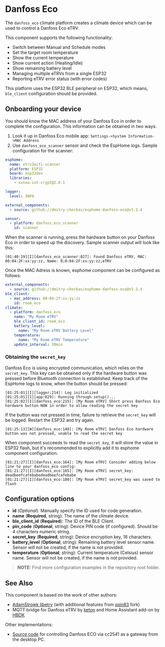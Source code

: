 Danfoss Eco
=============

The ``danfoss_eco`` climate platform creates a climate device which can be used to control a Danfoss Eco eTRV.

This component supports the following functionality:

- Switch between Manual and Schedule modes
- Set the target room temperature
- Show the current temperature
- Show current action (Heating/Idle)
- Show remaining battery level
- Managing multiple eTRVs from a single ESP32
- Reporting eTRV error status (with error codes)

This platform uses the ESP32 BLE peripheral on ESP32, which means, ``ble_client`` configuration should be provided.

Onboarding your device
------------------------
You should know the MAC address of your Danfoss Eco in order to complete the configuration. This information can be obtained in two ways:
1. Look it up in Danfoss Eco mobile app: `Settings->System Information->MAC Address`
2. Use `danfoss_eco_scanner` sensor and check the EspHome logs. Sample configuration for the scanner:
```yaml
esphome:
  name: etrv2wifi-scanner
  platform: ESP32
  board: esp32dev
  libraries:
    - xxtea-iot-crypt@2.0.1

logger:
  level: INFO

external_components:
  - source: github://dmitry-cherkas/esphome-danfoss-eco@v1.1.4

sensor:
  - platform: danfoss_eco_scanner
    id: scanner
```
When the scanner is running, press the hardware button on your Danfoss Eco in order to speed up the discovery. Sample scanner output will look like this:
```
[01:40:19][I][danfoss_eco_scanner:027]: Found Danfoss eTRV, MAC: 00:04:2F:xx:yy:zz, Name: 0;0:04:2F:xx:yy:zz;eTRV
```

Once the MAC Adress is known, esphome component can be configured as follows:
```yaml
external_components:
  - source: github://dmitry-cherkas/esphome-danfoss-eco@v1.1.4
ble_client:
  - mac_address: 00:04:2f:xx:yy:zz
    id: room_eco
climate:
  - platform: danfoss_eco
    name: "My Room eTRV"
    ble_client_id: room_eco
    battery_level:
      name: "My Room eTRV Battery Level"
    temperature:
      name: "My Room eTRV Temperature"
    update_interval: 30min
```

### Obtaining the `secret_key`
Danfoss Eco is using encrypted communication, which relies on the `secret_key`. This key can be obtained only if the hardware button was pressed before Bluetooth connection is established. Keep track of the EspHome logs to know, when the button should be pressed:
```
[01:25:01][I][logger:214]: Log initialized
[01:25:01][I][app:029]: Running through setup()...
[01:25:02][I][danfoss_eco:215]: [My Room eTRV] Short press Danfoss Eco hardware button NOW in order to allow reading the secret key
```
If the button was not pressed in time, failure to retrieve the `secret_key` will be logged. Restart the ESP32 and try again.
```
[01:25:13][W][danfoss_eco:148]: [My Room eTRV] Danfoss Eco hardware button was not pressed, unable to read the secret key
```

When component succeeds to read the `secret_key`, it will store the value in ESP32 flash, but it's recommended to explicitly add it to esphome component configuration.
```
[01:21:27][I][danfoss_eco:164]: [My Room eTRV] Consider adding below line to your danfoss_eco config:
[01:21:27][I][danfoss_eco:165]: [My Room eTRV] secret_key: deadbeefcafebabedeadbeefcafebabe 
[01:21:27][I][danfoss_eco:180]: [My Room eTRV] secret_key was saved to flash
```

Configuration options
------------------------

- **id** (*Optional*): Manually specify the ID used for code generation.
- **name** (**Required**, string): The name of the climate device.
- **ble_client_id** (**Required**): The ID of the BLE Client.
- **pin_code** (**Optional**, string): Device PIN code (if configured). Should be 4 characters numeric string.
- **secret_key** (**Required**, string): Device encryption key, 16 characters.
- **battery_level** (**Optional**, string): Remaining battery level sensor name. Sensor will not be created, if the name is not provided.
- **temperature** (**Optional**, string): Current temperature (Celsius) sensor name. Sensor will not be created, if the name is not provided.

> **NOTE:** Find more configuration examples in the repository root folder.


See Also
--------

This component is based on the work of other authors:
* [AdamStrojek libetrv](https://github.com/AdamStrojek/libetrv) (with additional features from [spin83](https://github.com/spin83/libetrv) fork)
* MQTT bridge for Danfoss eTRV by [keton](https://github.com/keton/etrv2mqtt) and Home Assistant add-on by [HBDK](https://github.com/HBDK/Eco2-Tools)

Other implementations:
* [Source code](https://github.com/dsltip/Danfoss-BLE) for controlling Danfoss ECO via cc2541 as a gateway from the desktop PC.
